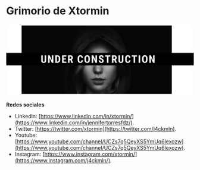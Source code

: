 # Grimorio de Xtormin

![xtormin website Header](/assets/images/headers/dark-woman-header.png)

**Redes sociales**

* Linkedin: [https://www.linkedin.com/in/xtormin/](https://www.linkedin.com/in/jennifertorresfdz/).
* Twitter: [https://twitter.com/xtormin](https://twitter.com/j4ckmln).
* Youtube: [https://www.youtube.com/channel/UCZs7q5QeyXS5YmUq6lexozw](https://www.youtube.com/channel/UCZs7q5QeyXS5YmUq6lexozw).
* Instagram: [https://www.instagram.com/xtormin/](https://www.instagram.com/j4ckmln/).
